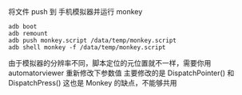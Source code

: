将文件 push 到 手机模拟器并运行 monkey
```
adb boot
adb remount
adb push monkey.script /data/temp/monkey.script
adb shell monkey -f /data/temp/monkey.script
```

由于模拟器的分辨率不同，脚本定位的元位置就不一样，需要你用 automatorviewer 重新修改下参数值
主要修改的是 DispatchPointer() 和 DispatchPress()
这也是 Monkey 的缺点，不能够共用
